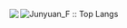 <p align="left"><img src="https://github-readme-stats.vercel.app/api/top-langs/?username=junyuan-fang&langs_count=8&layout=compact" alt="Junyuan_F :: Top Langs" />
<img align='left' src="https://github-readme-stats.vercel.app/api?username=junyuan-fang&show_icons=true"></p>
